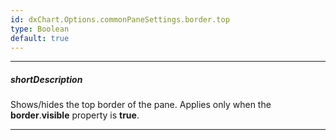 ```yaml
---
id: dxChart.Options.commonPaneSettings.border.top
type: Boolean
default: true
---
```

---
##### shortDescription
Shows/hides the top border of the pane. Applies only when the **border**.**visible** property is **true**.

---

